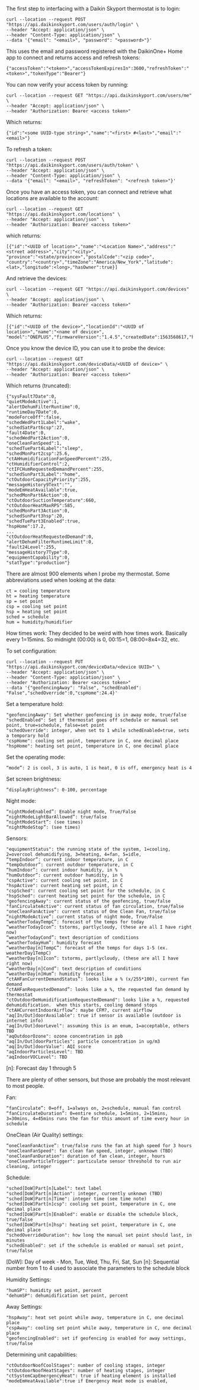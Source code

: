 The first step to interfacing with a Daikin Skyport thermostat is to login:
```
curl --location --request POST "https://api.daikinskyport.com/users/auth/login" \
--header "Accept: application/json" \
--header "Content-Type: application/json" \
--data '{"email": "<email>", "password": "<password>"}'
```

This uses the email and password registered with the DaikinOne+ Home app to connect and returns access and refresh tokens:
```
{"accessToken":"<token>","accessTokenExpiresIn":3600,"refreshToken":"<token>","tokenType":"Bearer"}
```

You can now verify your access token by running:
```
curl --location --request GET "https://api.daikinskyport.com/users/me" \
--header "Accept: application/json" \
--header "Authorization: Bearer <access token>"
```

Which returns:
```
{"id":"<some UUID-type string>","name":"<first> #<last>","email":"<email>"}
```

To refresh a token:
```
curl --location --request POST "https://api.daikinskyport.com/users/auth/token" \
--header "Accept: application/json" \
--header "Content-Type: application/json" \
--data '{"email": "<email>", "refreshToken": "<refresh token>"}'
```

Once you have an access token, you can connect and retrieve what locations are available to the account:
```
curl --location --request GET "https://api.daikinskyport.com/locations" \
--header "Accept: application/json" \
--header "Authorization: Bearer <access token>"
```

which returns:
```
[{"id":"<UUID of location>","name":"<Location Name>","address":"<street address>","city":"<city>",
"province":"<state/province>","postalCode":"<zip code>",
"country":"<country>","timeZone":"America/New_York","latitude":<lat>,"longitude":<long>,"hasOwner":true}]
```

And retrieve the devices:
```
curl --location --request GET "https://api.daikinskyport.com/devices" \
--header "Accept: application/json" \
--header "Authorization: Bearer <access token>"
```

Which returns:
```
[{"id":"<UUID of the device>","locationId":"<UUID of location>","name":"<name of device>",
"model":"ONEPLUS","firmwareVersion":"1.4.5","createdDate":1563568617,"hasOwner":true,"hasWrite":true}]
```

Once you know the device ID, you can use it to probe the device:
```
curl --location --request GET "https://api.daikinskyport.com/deviceData/<UUID of device>" \
--header "Accept: application/json" \
--header "Authorization: Bearer <access token>"
```

Which returns (truncated):
```
{"sysFault7Date":0,
"quietModeActive":1,
"alertDehumFilterRuntime":0,
"runtimeDay7Date":0,
"modeForceOff":false,
"schedWedPart1Label":"wake",
"schedSatPart6csp":27,
"fault4Date":0,
"schedWedPart2Action":0,
"oneCleanFanSpeed":1,
"schedTuePart4Label":"sleep",
"schedMonPart2csp":25.6,
"ctAHHumidificationFanSpeedPercent":255,
"ctHumidifierControl":2,
"ctIFCHumRequestedDemandPercent":255,
"schedSunPart3Label":"home",
"ctOutdoorCapacityPriority":255,
"messageHistory9Text":"",
"modeEmHeatAvailable":true,
"schedMonPart6Action":0,
"ctOutdoorSuctionTemperature":660,
"ctOutdoorHeatMaxRPS":585,
"schedMonPart3Action":0,
"schedSunPart3hsp":20,
"schedTuePart3Enabled":true,
"hspHome":17.2,
...
"ctOutdoorHeatRequestedDemand":0,
"alertDehumFilterRuntimeLimit":0,
"fault24Level":255,
"messageHistory7Type":0,
"equipmentCapability":0,
"statType":"production"}
```

There are almost 900 elements when I probe my thermostat.  Some abbreviations used when looking at the data:
```
ct = cooling temperature
ht = heating temperature
sp = set point
csp = cooling set point
hsp = heating set point
sched = schedule
hum = humidity/humidifier
```

How times work:
They decided to be weird with how times work. Basically every 1=15mins. So midnight (00:00) is 0, 00:15=1, 08:00=8x4=32, etc.

To set configuration:
```
curl --location --request PUT "https://api.daikinskyport.com/deviceData/<device UUID>" \
--header "Accept: application/json" \
--header "Content-Type: application/json" \
--header "Authorization: Bearer <access token>"
--data '{"geofencingAway": "False", "schedEnabled": "False","schedOverride":0,"cspHome":24.4}'
```

Set a temperature hold:
```
"geofencingAway": Set whether geofencing is in away mode, true/false
"schedEnabled": Set if thermostat goes off schedule or manual set point, true=schedule, false=set point
"schedOverride": integer, when set to 1 while schedEnabled=true, sets a temporary hold
"cspHome": cooling set point, temperature in C, one decimal place
"hspHome": heating set point, temperature in C, one decimal place
```

Set the operating mode:
```
“mode”: 2 is cool, 3 is auto, 1 is heat, 0 is off, emergency heat is 4
```

Set screen brightness:
```
“displayBrightness”: 0-100, percentage
```

Night mode:
```
“nightModeEnabled”: Enable night mode, True/False
“nightModeLightBarAllowed”: true/false
“nightModeStart”: (see times)
“nightModeStop”: (see times)
```

Sensors:
```
"equipmentStatus": the running state of the system, 1=cooling, 2=overcool dehumidifying, 3=heating, 4=fan, 5=idle, 
“tempIndoor”: current indoor temperature, in C
“tempOutdoor”: current outdoor temperature, in C
“humIndoor”: current indoor humidity, in %
“humOutdoor”: current outdoor humidity, in %
"cspActive": current cooling set point, in C
"hspActive": current heating set point, in C
"cspSched": current cooling set point for the schedule, in C
"hspSched": current heating set point for the schedule, in C
"geofencingAway": current status of the geofencing, true/false
"fanCirculateActive": current status of fan circulation, true/false
"oneCleanFanActive": current status of One Clean Fan, true/false
“nightModeActive”: current status of night mode, True/False
“weatherTodayTempC”: forecast of the temps for today
“weatherTodayIcon”: tstorms, partlycloudy, (these are all I have right now)
“weatherTodayCond”: text description of conditions
“weatherTodayHum”: humidity forecast
“weatherDay[n]TempC”: forecast of the temps for days 1-5 (ex. weatherDay1TempC)
“weatherDay[n]Icon”: tstorms, partlycloudy, (these are all I have right now)
“weatherDay[n]Cond”: text description of conditions
“weatherDay[n]Hum”: humidity forecast
“ctAHFanCurrentDemandStatus”: looks like a % (x/255*100), current fan demand
“ctAHFanRequestedDemand”: looks like a %, the requested fan demand by thermostat
"ctOutdoorDeHumidificationRequestedDemand": looks like a %, requested dehumidification.  when this starts, cooling demand stops
“ctAHCurrentIndoorAirflow”: maybe CFM?, current airflow
"aq[In/Out]doorAvailable": true if sensor is available (outdoor is internet info)
"aq[In/Out]doorLevel": assuming this is an enum, 1=acceptable, others TBD
"aqOutdoorOzone": ozone concentration in ppb
"aq[In/Out]doorParticles": particle concentration in ug/m3
"aq[In/Out]doorValue": AQI score
"aqIndoorParticlesLevel": TBD
"aqIndoorVOCLevel": TBD
```
[n]: Forecast day 1 through 5

There are plenty of other sensors, but those are probably the most relevant to most people.

Fan:
```
“fanCirculate”: 0=off, 1=always on, 2=schedule, manual fan control
“fanCirculateDuration”: 0=entire schedule, 1=5mins, 2=15mins, 3=30mins, 4=45mins runs the fan for this amount of time every hour in schedule
```

OneClean (Air Quality) settings:
```
“oneCleanFanActive”: true/false runs the fan at high speed for 3 hours
"oneCleanFanSpeed": fan clean fan speed, integer, unknown (TBD)
"oneCleanFanDuration": duration of fan clean, integer, hours
"oneCleanParticleTrigger": particulate sensor threshold to run air cleaning, integer
```

Schedule:
```
"sched[DoW]Part[n]Label": text label
"sched[DoW]Part[n]Action": integer, currently unknown (TBD)
"sched[DoW]Part[n]Time": integer time (see time note)
"sched[DoW]Part[n]csp": cooling set point, temperature in C, one decimal place
"sched[DoW]Part[n]Enabled": enable or disable the schedule block, true/false
"sched[DoW]Part[n]hsp": heating set point, temperature in C, one decimal place
"schedOverrideDuration": how long the manual set point should last, in minutes
"schedEnabled": set if the schedule is enabled or manual set point, true/false
```
[DoW]: Day of week - Mon, Tue, Wed, Thu, Fri, Sat, Sun
[n]: Sequential number from 1 to 4 used to associate the parameters to the schedule block

Humidity Settings:
```
"humSP": humidity set point, percent
"dehumSP": dehumidification set point, percent
```

Away Settings:
```
"hspAway": heat set point while away, temperature in C, one decimal place
"cspAway": cooling set point while away, temperature in C, one decimal place
"geofencingEnabled": set if geofencing is enabled for away settings, true/false
```

Determining unit capabilities:
```
"ctOutdoorNoofCoolStages": number of cooling stages, integer
"ctOutdoorNoofHeatStages": number of heating stages, integer
"ctSystemCapEmergencyHeat": true if heating element is installed
"modeEmHeatAvailable":true if Emergency Heat mode is enabled,
```


